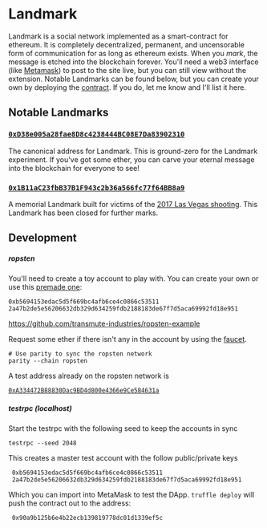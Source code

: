 # Landmark

Landmark is a social network implemented as a smart-contract for ethereum.
It is completely decentralized, permanent, and uncensorable form of communication for as long as ethereum exists.
When you _mark_, the message is etched into the blockchain forever.
You'll need a web3 interface (like [Metamask](https://metamask.io/)) to post to the site live, but you can still view without the extension.
Notable Landmarks can be found below, but you can create your own by deploying the [contract](contracts/Landmark.sol). If you do, let me know and I'll list it here.

## Notable Landmarks

### [`0xD38e005a28fae8D8c4238444BC08E7Da83902310`](https://thoppe.github.io/Landmark/index.html?address=0xD38e005a28fae8D8c4238444BC08E7Da83902310)

The canonical address for Landmark. This is ground-zero for the Landmark experiment. If you've got some ether, you can carve your eternal message into the blockchain for everyone to see!

### [`0x1B11aC23fbB37B1F943c2b36a566fc77f64BB8a9`](https://thoppe.github.io/Landmark/index.html?address=0x1B11aC23fbB37B1F943c2b36a566fc77f64BB8a9&noMeta=true)

A memorial Landmark built for victims of the [2017 Las Vegas shooting](https://www.nytimes.com/2017/10/02/us/vegas-victims-names.html). This Landmark has been closed for further marks.

## Development

##### *ropsten*

You'll need to create a toy account to play with. You can create your own or use this [premade one](https://ropsten.etherscan.io/address/0xb5694153edac5d5f669bc4afb6ce4c0866c53511):

    0xb5694153edac5d5f669bc4afb6ce4c0866c53511
    2a47b2de5e56206632db329d634259fdb2188183de67f7d5aca69992fd18e951

https://github.com/transmute-industries/ropsten-example

Request some ether if there isn't any in the account by using the [faucet](https://faucet.metamask.io/).

    # Use parity to sync the ropsten network
    parity --chain ropsten

A test address already on the ropsten network is

[`0xA334472B88830Dac9BD4d800e4366e9Ce584631a`](https://ropsten.etherscan.io/address/0xa334472b88830dac9bd4d800e4366e9ce584631a)


##### *testrpc* (localhost)

Start the testrpc with the following seed to keep the accounts in sync

    testrpc --seed 2048

This creates a master test account with the follow public/private keys

     0xb5694153edac5d5f669bc4afb6ce4c0866c53511
     2a47b2de5e56206632db329d634259fdb2188183de67f7d5aca69992fd18e951

Which you can import into MetaMask to test the DApp.
`truffle deploy` will push the contract out to the address:

     0x90a9b125b6e4b22ecb139819778dc01d1339ef5c